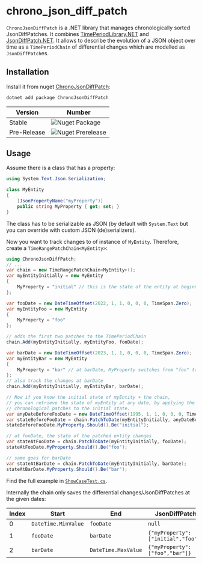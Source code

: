 # chrono_json_diff_patch

`ChronoJsonDiffPatch` is a .NET library that manages chronologically sorted JsonDiffPatches.
It combines [TimePeriodLibrary.NET](https://github.com/Giannoudis/TimePeriodLibrary) and [JsonDiffPatch.NET](https://github.com/wbish/jsondiffpatch.net).
It allows to describe the evolution of a JSON object over time as a `TimePeriodChain` of differential changes which are modelled as `JsonDiffPatch`es.

## Installation

Install it from nuget [ChronoJsonDiffPatch](https://www.nuget.org/packages/ChronoJsonDiffPatch):

```bash
dotnet add package ChronoJsonDiffPatch
```

| Version     | Number                                                                  |
| ----------- | ----------------------------------------------------------------------- |
| Stable      | ![Nuget Package](https://badgen.net/nuget/v/ChronoJsonDiffPatch)        |
| Pre-Release | ![Nuget Prerelease](https://badgen.net/nuget/v/ChronoJsonDiffPatch/pre) |

## Usage

Assume there is a class that has a property:

```c#
using System.Text.Json.Serialization;

class MyEntity
{
    [JsonPropertyName("myProperty")]
    public string MyProperty { get; set; }
}
```

The class has to be serializable as JSON (by default with `System.Text` but you can override with custom JSON (de)serializers).

Now you want to track changes to of instance of `MyEntity`.
Therefore, create a `TimeRangePatchChain<MyEntity>`:

```c#
using ChronoJsonDiffPatch;
// ...
var chain = new TimeRangePatchChain<MyEntity>();
var myEntityInitially = new MyEntity
{
    MyProperty = "initial" // this is the state of the entity at beginning of time
};

var fooDate = new DateTimeOffset(2022, 1, 1, 0, 0, 0, TimeSpan.Zero);
var myEntityFoo = new MyEntity
{
    MyProperty = "foo"
};

// adds the first two patches to the TimePeriodChain
chain.Add(myEntityInitially, myEntityFoo, fooDate);

var barDate = new DateTimeOffset(2023, 1, 1, 0, 0, 0, TimeSpan.Zero);
var myEntityBar = new MyEntity
{
    MyProperty = "bar" // at barDate, MyProperty switches from "foo" to "bar"
};
// also track the changes at barDate
chain.Add(myEntityInitially, myEntityBar, barDate);

// Now if you know the initial state of myEntity + the chain,
// you can retrieve the state of myEntity at any date, by applying the
// chronological patches to the initial state.
var anyDateBeforeFooDate = new DateTimeOffset(1995, 1, 1, 0, 0, 0, TimeSpan.Zero);
var stateBeforeFooDate = chain.PatchToDate(myEntityInitially, anyDateBeforeFooDate);
stateBeforeFooDate.MyProperty.Should().Be("initial");

// at fooDate, the state of the patched entity changes
var stateAtFooDate = chain.PatchToDate(myEntityInitially, fooDate);
stateAtFooDate.MyProperty.Should().Be("foo");

// same goes for barDate
var stateAtBarDate = chain.PatchToDate(myEntityInitially, barDate);
stateAtBarDate.MyProperty.Should().Be("bar");
```

Find the full example in [`ShowCaseTest.cs`](ChronoJsonDiffPatch/ChronoJsonDiffPatchTests/ShowCaseTest.cs).

Internally the chain only saves the differential changes/JsonDiffPatches at the given dates:

| Index | Start               | End                 | JsonDiffPatch                      |
| ----- | ------------------- | ------------------- | ---------------------------------- |
| 0     | `DateTime.MinValue` | `fooDate`           | `null`                             |
| 1     | `fooDate`           | `barDate`           | `{"myProperty":["initial","foo"]}` |
| 2     | `barDate`           | `DateTime.MaxValue` | `{"myProperty":["foo","bar"]}`     |
